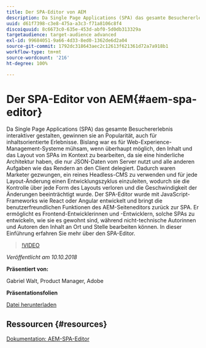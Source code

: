 ```yaml
---
title: Der SPA-Editor von AEM
description: Da Single Page Applications (SPA) das gesamte Besuchererlebnis interaktiver gestalten, gewinnen sie an Popularität, auch für inhaltsorientierte Erlebnisse. In dieser Einführung erfahren Sie mehr über den SPA-Editor.
uuid: d61f7398-c3e8-475a-a3c3-f71a8106c8f4
discoiquuid: 8c6673c0-635e-453d-abf0-5d0db313329a
targetaudience: target-audience advanced
exl-id: 99684051-9a66-4d33-8ed0-1362de6d2a04
source-git-commit: 1792dc318643aec2c12613f621361d72a7a918b1
workflow-type: tm+mt
source-wordcount: '216'
ht-degree: 100%

---
```


# Der SPA-Editor von AEM{#aem-spa-editor}

Da Single Page Applications (SPA) das gesamte Besuchererlebnis interaktiver gestalten, gewinnen sie an Popularität, auch für inhaltsorientierte Erlebnisse. Bislang war es für Web-Experience-Management-Systeme mühsam, wenn überhaupt möglich, den Inhalt und das Layout von SPAs im Kontext zu bearbeiten, da sie eine hinderliche Architektur haben, die nur JSON-Daten vom Server nutzt und alle anderen Aufgaben wie das Rendern an den Client delegiert. Dadurch waren Marketer gezwungen, ein reines Headless-CMS zu verwenden und für jede Layout-Änderung einen Entwicklungszyklus einzuleiten, wodurch sie die Kontrolle über jede Form des Layouts verloren und die Geschwindigkeit der Änderungen beeinträchtigt wurde. Der SPA-Editor wurde mit JavaScript-Frameworks wie React oder Angular entwickelt und bringt die benutzerfreundlichen Funktionen des AEM-Seiteneditors zurück zur SPA. Er ermöglicht es Frontend-Entwicklerinnen und -Entwicklern, solche SPAs zu entwickeln, wie sie es gewohnt sind, während nicht-technische Autorinnen und Autoren den Inhalt an Ort und Stelle bearbeiten können. In dieser Einführung erfahren Sie mehr über den SPA-Editor.

>[!VIDEO](https://video.tv.adobe.com/v/24720/?quality=9)

*Veröffentlicht am 10.10.2018*

**Präsentiert von:**

Gabriel Walt, Product Manager, Adobe

**Präsentationsfolien**

[Datei herunterladen](assets/aem-spa-editor.pdf)

## Ressourcen {#resources}

[Dokumentation: AEM-SPA-Editor](https://experienceleague.adobe.com/docs/experience-manager-64/developing/headless/spas/spa-overview.html?lang=de)

<!--
[Get back to the Overview](https://helpx.adobe.com/experience-manager/kt/eseminars/gems/aem-index.html)
-->
